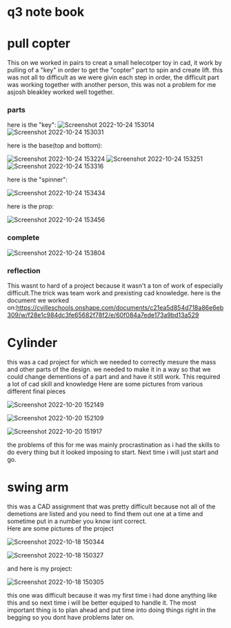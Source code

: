 # q3 note book





# pull copter
This on we worked in pairs to creat a small helecotper toy in cad, it work by pulling of a "key" in order to get the "copter" part to spin and create lift.
this was not all to difficult as we were givin each step in order, the difficult part was working together with another person, this was not a problem for me asjosh bleakley worked well together.
### parts
here is the "key":
![Screenshot 2022-10-24 153014](https://user-images.githubusercontent.com/71406784/197609850-1afa6c1d-f26d-4d49-b20f-bed6d7c2673e.png)
![Screenshot 2022-10-24 153031](https://user-images.githubusercontent.com/71406784/197609896-90f3158c-ab18-4288-98d7-b177abeda48c.png)

here is the base(top and bottom):

![Screenshot 2022-10-24 153224](https://user-images.githubusercontent.com/71406784/197610294-f32654e8-0422-47ef-afe3-52a00e26f35f.png)
![Screenshot 2022-10-24 153251](https://user-images.githubusercontent.com/71406784/197610302-5a8df241-ce2c-4501-be90-4502de38095f.png)
![Screenshot 2022-10-24 153316](https://user-images.githubusercontent.com/71406784/197610313-4237c5ad-8640-4bdb-a083-4b2d467ccc0d.png)

here is the "spinner":

![Screenshot 2022-10-24 153434](https://user-images.githubusercontent.com/71406784/197610542-36d5889b-9dc4-4c9f-a756-8d67b2453d81.png)

here is the prop:

![Screenshot 2022-10-24 153456](https://user-images.githubusercontent.com/71406784/197610609-fc50d5fe-0636-4c2e-8918-b0d22866d70c.png)

### complete

![Screenshot 2022-10-24 153804](https://user-images.githubusercontent.com/71406784/197611040-2abb28bc-5a14-4cdd-9a82-80036e79d458.png)

### reflection
This wasnt to hard of a project because it wasn't a ton of work of especially difficult.The trick was team work and prexisting cad knowledge.
here is the document we worked on:https://cvilleschools.onshape.com/documents/c21ea5d854d718a86e6eb309/w/f28e1c984dc3fe65682f78f2/e/60f084a7ede173a9bd13a529

# Cylinder 
this was a cad project for which we needed to correctly mesure the mass and other parts of the design. we needed to make it in a way so that we could change dementions of a part and and have it still work.
This required a lot of cad skill and knowledge 
Here are some pictures from various different final pieces 

![Screenshot 2022-10-20 152149](https://user-images.githubusercontent.com/71406784/197039289-f7721daf-ddf9-4b23-84c7-3bc77117e05f.png)

![Screenshot 2022-10-20 152109](https://user-images.githubusercontent.com/71406784/197039301-f3d3c183-0052-4f5b-ba10-abf90ebb0e0e.png)

![Screenshot 2022-10-20 151917](https://user-images.githubusercontent.com/71406784/197039309-ab076236-4df8-412e-a40a-db3ead918f97.png)

the problems of this for me was mainly procrastination as i had the skills to do every thing but it looked imposing to start. Next time i will just start and go.
# swing arm
this was a CAD assignment that was pretty difficult because not all of the demetions are listed and you need to find them out one at a time and sometime put in a number you know isnt correct.  
Here are some pictures of the project

![Screenshot 2022-10-18 150344](https://user-images.githubusercontent.com/71406784/196520985-bd7c9522-75ee-4059-bc15-e2cd047fdabb.png)



![Screenshot 2022-10-18 150327](https://user-images.githubusercontent.com/71406784/196520997-0a1ae627-575b-4ae6-b67a-99874fc9e193.png)


and here is my project:


![Screenshot 2022-10-18 150305](https://user-images.githubusercontent.com/71406784/196521011-b802d479-ca41-4d92-b144-398aa1dc8997.png)

this one was difficult because it was my first time i had done anything like this and so next time i will be better equiped to handle it. The most important thing is to plan ahead and put time into doing things right in the begging so you dont have problems later on. 






